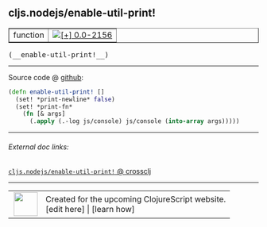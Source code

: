 ## cljs.nodejs/enable-util-print!



 <table border="1">
<tr>
<td>function</td>
<td><a href="https://github.com/cljsinfo/cljs-api-docs/tree/0.0-2156"><img valign="middle" alt="[+] 0.0-2156" title="Added in 0.0-2156" src="https://img.shields.io/badge/+-0.0--2156-lightgrey.svg"></a> </td>
</tr>
</table>


 <samp>
(__enable-util-print!__)<br>
</samp>

---







Source code @ [github](https://github.com/clojure/clojurescript/blob/r2985/src/cljs/cljs/nodejs.cljs#L18-L22):

```clj
(defn enable-util-print! []
  (set! *print-newline* false)
  (set! *print-fn*
    (fn [& args]
      (.apply (.-log js/console) js/console (into-array args)))))
```

<!--
Repo - tag - source tree - lines:

 <pre>
clojurescript @ r2985
└── src
    └── cljs
        └── cljs
            └── <ins>[nodejs.cljs:18-22](https://github.com/clojure/clojurescript/blob/r2985/src/cljs/cljs/nodejs.cljs#L18-L22)</ins>
</pre>

-->

---



###### External doc links:

[`cljs.nodejs/enable-util-print!` @ crossclj](http://crossclj.info/fun/cljs.nodejs.cljs/enable-util-print%21.html)<br>

---

 <table>
<tr><td>
<img valign="middle" align="right" width="48px" src="http://i.imgur.com/Hi20huC.png">
</td><td>
Created for the upcoming ClojureScript website.<br>
[edit here] | [learn how]
</td></tr></table>

[edit here]:https://github.com/cljsinfo/cljs-api-docs/blob/master/cljsdoc/cljs.nodejs/enable-util-printBANG.cljsdoc
[learn how]:https://github.com/cljsinfo/cljs-api-docs/wiki/cljsdoc-files

<!--

This information was too distracting to show to readers, but I'll leave it
commented here since it is helpful to:

- pretty-print the data used to generate this document
- and show how to retrieve that data



The API data for this symbol:

```clj
{:ns "cljs.nodejs",
 :name "enable-util-print!",
 :type "function",
 :signature ["[]"],
 :source {:code "(defn enable-util-print! []\n  (set! *print-newline* false)\n  (set! *print-fn*\n    (fn [& args]\n      (.apply (.-log js/console) js/console (into-array args)))))",
          :title "Source code",
          :repo "clojurescript",
          :tag "r2985",
          :filename "src/cljs/cljs/nodejs.cljs",
          :lines [18 22]},
 :full-name "cljs.nodejs/enable-util-print!",
 :full-name-encode "cljs.nodejs/enable-util-printBANG",
 :history [["+" "0.0-2156"]]}

```

Retrieve the API data for this symbol:

```clj
;; from Clojure REPL
(require '[clojure.edn :as edn])
(-> (slurp "https://raw.githubusercontent.com/cljsinfo/cljs-api-docs/catalog/cljs-api.edn")
    (edn/read-string)
    (get-in [:symbols "cljs.nodejs/enable-util-print!"]))
```

-->
